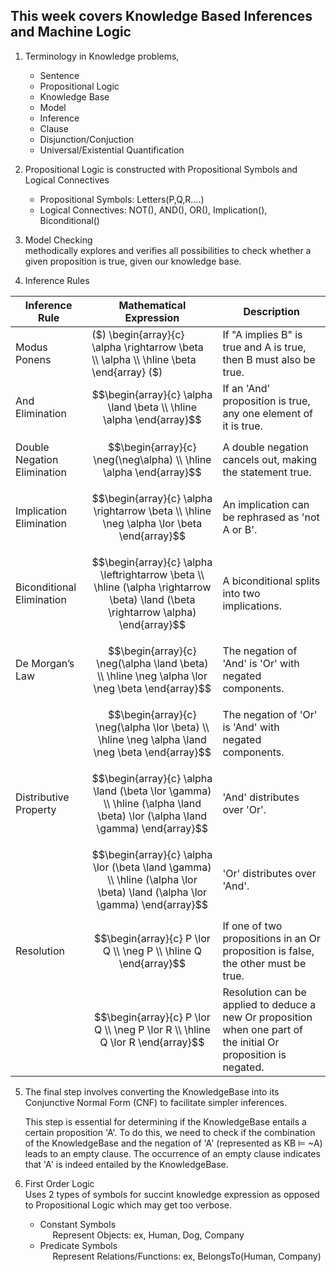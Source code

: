 ## This week covers Knowledge Based Inferences and Machine Logic 
1) Terminology in Knowledge problems, 
    * Sentence
    * Propositional Logic 
    * Knowledge Base
    * Model 
    * Inference
    * Clause
    * Disjunction/Conjuction 
    * Universal/Existential Quantification
2) Propositional Logic is constructed with Propositional Symbols and Logical Connectives
    * Propositional Symbols: Letters(P,Q,R....)
    * Logical Connectives:  NOT(), AND(), OR(), Implication(), Biconditional()
3) Model Checking 
<br> methodically explores and verifies all possibilities to check whether a given proposition is true, given our knowledge base. 

4) Inference Rules

| Inference Rule                | Mathematical Expression | Description |
|-------------------------------|-------------------------|-------------|
| Modus Ponens                  | ($) \begin{array}{c} \alpha \rightarrow \beta \\ \alpha \\ \hline \beta \end{array} ($) | If "A implies B" is true and A is true, then B must also be true. |
| And Elimination               | $$\begin{array}{c} \alpha \land \beta \\ \hline \alpha \end{array}$$ | If an 'And' proposition is true, any one element of it is true. |
| Double Negation Elimination   | $$\begin{array}{c} \neg(\neg\alpha) \\ \hline \alpha \end{array}$$ | A double negation cancels out, making the statement true. |
| Implication Elimination       | $$\begin{array}{c} \alpha \rightarrow \beta \\ \hline \neg \alpha \lor \beta \end{array}$$ | An implication can be rephrased as 'not A or B'. |
| Biconditional Elimination     | $$\begin{array}{c} \alpha \leftrightarrow \beta \\ \hline (\alpha \rightarrow \beta) \land (\beta \rightarrow \alpha) \end{array}$$ | A biconditional splits into two implications. |
| De Morgan’s Law               | $$\begin{array}{c} \neg(\alpha \land \beta) \\ \hline \neg \alpha \lor \neg \beta \end{array}$$ | The negation of 'And' is 'Or' with negated components. |
|                               | $$\begin{array}{c} \neg(\alpha \lor \beta) \\ \hline \neg \alpha \land \neg \beta \end{array}$$ | The negation of 'Or' is 'And' with negated components. |
| Distributive Property         | $$\begin{array}{c} \alpha \land (\beta \lor \gamma) \\ \hline (\alpha \land \beta) \lor (\alpha \land \gamma) \end{array}$$ | 'And' distributes over 'Or'. |
|                               | $$\begin{array}{c} \alpha \lor (\beta \land \gamma) \\ \hline (\alpha \lor \beta) \land (\alpha \lor \gamma) \end{array}$$ | 'Or' distributes over 'And'. |
| Resolution                    | $$\begin{array}{c} P \lor Q \\ \neg P \\ \hline Q \end{array}$$ | If one of two propositions in an Or proposition is false, the other must be true. |
|                               | $$\begin{array}{c} P \lor Q \\ \neg P \lor R \\ \hline Q \lor R \end{array}$$ | Resolution can be applied to deduce a new Or proposition when one part of the initial Or proposition is negated. |




5) The final step involves converting the KnowledgeBase into its Conjunctive Normal Form (CNF) to facilitate simpler inferences.

    This step is essential for determining if the KnowledgeBase entails a certain proposition 'A'. To do this, we need to check if the combination of the KnowledgeBase and the negation of 'A' (represented as KB ⊨ ~A) leads to an empty clause. The occurrence of an empty clause indicates that 'A' is indeed entailed by the KnowledgeBase.


6) First Order Logic
<br> Uses 2 types of symbols for succint knowledge expression as opposed to Propositional Logic which may get too verbose. 
    * Constant Symbols
    <br>&nbsp;&nbsp;&nbsp;&nbsp; Represent Objects: ex, Human, Dog, Company
    * Predicate Symbols 
    <br>&nbsp;&nbsp;&nbsp;&nbsp; Represent Relations/Functions: ex, BelongsTo(Human, Company)
